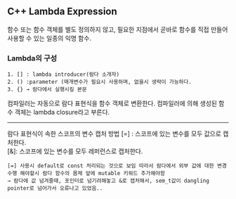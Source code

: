 ## C++ Lambda Expression 
함수 또는 함수 객체를 별도 정의하지 않고, 필요한 지점에서 곧바로 함수를 직접 만들어 사용할 수 있는 일종의 익명 함수. 


### Lambda의 구성 
```text
1. [] : lambda introducer(람다 소개자)
2. () :parameter (매개변수가 필요시 사용하며, 없을시 생략이 가능하다.
3. {} → 람다에서 실행시킬 본문
```

컴파일러는 자동으로 람다 표현식을 함수 객체로 변환한다. 
컴파일러에 의해 생성된 함수 객체는 lambda closure라고 부른다.

---
람다 표현식이 속한 스코프의 변수 캡처 방법 
[=] : 스코프에 있는 변수를 모두 값으로 캡처한다.  
[&]: 스코프에 있는 변수를 모두 레퍼런스로 캡처한다.


```
[=] 사용시 default로 const 처리되는 것으로 보임 따라서 람다에서 외부 값에 대한 변경 수행 해야할시 람다 함수의 몸체 앞에 mutable 키워드 추가해야함 
→ 람다에 값 넘겨줄때, 포인터로 넘기려해놓고 &로 캡처해서, sem_t값이 dangling pointer로 넘어가서 오류나고 있었음.. 
```
